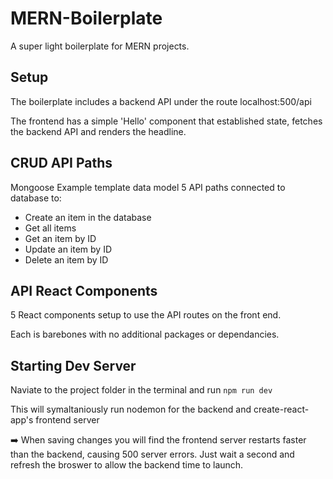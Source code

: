 # MERN-Boilerplate

A super light boilerplate for MERN projects.

## Setup

The boilerplate includes a backend API under the route localhost:500/api

The frontend has a simple 'Hello' component that established state, fetches the backend API and renders the headline.

## CRUD API Paths

Mongoose Example template data model
5 API paths connected to database to:

- Create an item in the database
- Get all items
- Get an item by ID
- Update an item by ID
- Delete an item by ID

## API React Components

5 React components setup to use the API routes on the front end.

Each is barebones with no additional packages or dependancies.

## Starting Dev Server

Naviate to the project folder in the terminal and run `npm run dev`

This will symaltaniously run nodemon for the backend and create-react-app's frontend server

:arrow_right: When saving changes you will find the frontend server restarts faster than the backend, causing 500 server errors. Just wait a second and refresh the broswer to allow the backend time to launch.
